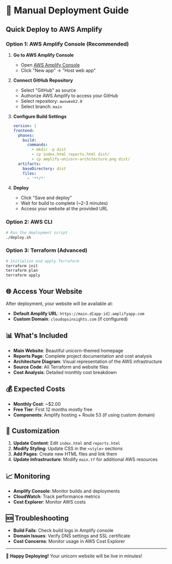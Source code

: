 # 🚀 Manual Deployment Guide

## Quick Deploy to AWS Amplify

### Option 1: AWS Amplify Console (Recommended)

1. **Go to AWS Amplify Console**
   - Open [AWS Amplify Console](https://console.aws.amazon.com/amplify/)
   - Click "New app" → "Host web app"

2. **Connect GitHub Repository**
   - Select "GitHub" as source
   - Authorize AWS Amplify to access your GitHub
   - Select repository: `awsweek2.0`
   - Select branch: `main`

3. **Configure Build Settings**
   ```yaml
   version: 1
   frontend:
     phases:
       build:
         commands:
           - mkdir -p dist
           - cp index.html reports.html dist/
           - cp amplify-unicorn-architecture.png dist/
     artifacts:
       baseDirectory: dist
       files:
         - '**/*'
   ```

4. **Deploy**
   - Click "Save and deploy"
   - Wait for build to complete (~2-3 minutes)
   - Access your website at the provided URL

### Option 2: AWS CLI

```bash
# Run the deployment script
./deploy.sh
```

### Option 3: Terraform (Advanced)

```bash
# Initialize and apply Terraform
terraform init
terraform plan
terraform apply
```

## 🌐 Access Your Website

After deployment, your website will be available at:
- **Default Amplify URL**: `https://main.d[app-id].amplifyapp.com`
- **Custom Domain**: `cloudopsinsights.com` (if configured)

## 📊 What's Included

- **Main Website**: Beautiful unicorn-themed homepage
- **Reports Page**: Complete project documentation and cost analysis
- **Architecture Diagram**: Visual representation of the AWS infrastructure
- **Source Code**: All Terraform and website files
- **Cost Analysis**: Detailed monthly cost breakdown

## 💰 Expected Costs

- **Monthly Cost**: ~$2.00
- **Free Tier**: First 12 months mostly free
- **Components**: Amplify hosting + Route 53 (if using custom domain)

## 🔧 Customization

1. **Update Content**: Edit `index.html` and `reports.html`
2. **Modify Styling**: Update CSS in the `<style>` sections
3. **Add Pages**: Create new HTML files and link them
4. **Update Infrastructure**: Modify `main.tf` for additional AWS resources

## 📈 Monitoring

- **Amplify Console**: Monitor builds and deployments
- **CloudWatch**: Track performance metrics
- **Cost Explorer**: Monitor AWS costs

## 🆘 Troubleshooting

- **Build Fails**: Check build logs in Amplify console
- **Domain Issues**: Verify DNS settings and SSL certificate
- **Cost Concerns**: Monitor usage in AWS Cost Explorer

---

🦄 **Happy Deploying!** Your unicorn website will be live in minutes!
